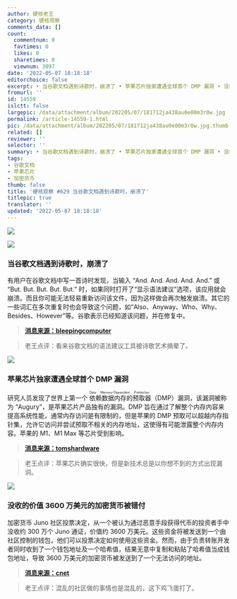 ```yaml
---
author: 硬核老王
category: 硬核观察
comments_data: []
count:
  commentnum: 0
  favtimes: 0
  likes: 0
  sharetimes: 0
  viewnum: 3097
date: '2022-05-07 18:18:18'
editorchoice: false
excerpt: • 当谷歌文档遇到诗歌时，崩溃了 • 苹果芯片独家遭遇全球首个 DMP 漏洞 • 没收的价值 3600 万美元的加密货币被错付
fromurl: ''
id: 14559
islctt: false
largepic: /data/attachment/album/202205/07/181712ja438au0e00m3r0w.jpg
permalink: /article-14559-1.html
pic: /data/attachment/album/202205/07/181712ja438au0e00m3r0w.jpg.thumb.jpg
related: []
reviewer: ''
selector: ''
summary: • 当谷歌文档遇到诗歌时，崩溃了 • 苹果芯片独家遭遇全球首个 DMP 漏洞 • 没收的价值 3600 万美元的加密货币被错付
tags:
- 谷歌文档
- 苹果芯片
- 加密货币
thumb: false
title: '硬核观察 #629 当谷歌文档遇到诗歌时，崩溃了'
titlepic: true
translator: ''
updated: '2022-05-07 18:18:18'
---
```


![](/data/attachment/album/202205/07/181712ja438au0e00m3r0w.jpg)


![](/data/attachment/album/202205/07/181733j8xyk5hrkn952idn.jpg)


### 当谷歌文档遇到诗歌时，崩溃了


有用户在谷歌文档中写一首诗时发现，当输入 “And. And. And. And. And.” 或 “But. But. But. But. But.” 时，如果同时打开了“显示语法建议”选项，该应用就会崩溃。而且你可能无法轻易重新访问该文件，因为这样做会再次触发崩溃。其它的一些词汇在多次重复时也会导致这个问题，如“Also、Anyway、Who、Why、Besides、However”等。谷歌表示已经知道该问题，并在修复中。



> 
> **[消息来源：bleepingcomputer](https://www.bleepingcomputer.com/news/technology/google-docs-crashes-on-seeing-and-and-and-and-and/)**
> 
> 
> 



> 
> 老王点评：看来谷歌文档的语法建议工具被诗歌艺术搞晕了。
> 
> 
> 


![](/data/attachment/album/202205/07/181746x6uavg6xxlaades2.jpg)


### 苹果芯片独家遭遇全球首个 DMP 漏洞


研究人员发现了世界上第一个<ruby> 依赖数据内存的预取器 <rt>  Data Memory-Dependent Prefetcher </rt></ruby>（DMP）漏洞，该漏洞被称为 “Augury”，是苹果芯片产品独有的漏洞。DMP 旨在通过了解整个内存内容来提高系统性能，通常内存访问是有限制的，但是苹果的 DMP 预取可以超越内存指针集，允许它访问并尝试预取不相关的内存地址，这使得有可能泄露整个内存内容。苹果的 M1、M1 Max 等芯片受到影响。



> 
> **[消息来源：tomshardware](https://www.tomshardware.com/news/apple-silicon-exclusively-hit-with-world-first-augury-dmp-vulnerability)**
> 
> 
> 



> 
> 老王点评：苹果芯片确实很快，但是新技术总是以你想不到的方式出现漏洞。
> 
> 
> 


![](/data/attachment/album/202205/07/181801p5jxmckqtx5tjtkc.jpg)


### 没收的价值 3600 万美元的加密货币被错付


加密货币 Juno 社区投票决定，从一个被认为通过恶意手段获得代币的投资者手中没收约 300 万个 Juno 通证，价值约 3600 万美元。这些资金将被发送到一个由社区控制的钱包，他们可以投票决定如何使用这些资金。然而，由于负责转账开发者同时收到了一个钱包地址及一个哈希值，结果无意中复制和粘贴了哈希值当成钱包地址，导致 3600 万美元的加密货币被发送到了一个无法访问的地址。



> 
> **[消息来源：cnet](https://www.cnet.com/personal-finance/crypto/a-typo-sent-36-million-of-crypto-into-the-ether)**
> 
> 
> 



> 
> 老王点评：混乱的社区做的事情也是混乱的，这下鸡飞蛋打了。
> 
> 
>